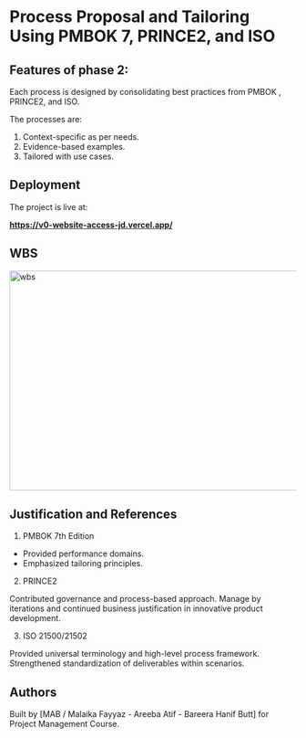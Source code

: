 # Process Proposal and Tailoring Using PMBOK 7, PRINCE2, and ISO 

## Features of phase 2:
Each process is designed by consolidating best practices from PMBOK , PRINCE2, and ISO.

The processes are:
1. Context-specific as per needs.
2. Evidence-based examples.
3. Tailored with use cases.

## Deployment

The project is live at:

**https://v0-website-access-jd.vercel.app/**

## WBS

<img width="1855" height="385" alt="wbs" src="https://github.com/user-attachments/assets/e85f9fbf-621f-42c3-9cd1-3a543f02a81a" />

## Justification and References

1. PMBOK 7th Edition

- Provided performance domains.
- Emphasized tailoring principles. 

2. PRINCE2

Contributed governance and process-based approach.
Manage by iterations and continued business justification in innovative product development. 

3. ISO 21500/21502

Provided universal terminology and high-level process framework.
Strengthened standardization of deliverables within scenarios.


## Authors

Built by [MAB / Malaika Fayyaz - Areeba Atif - Bareera Hanif Butt] for Project Management Course.
